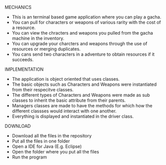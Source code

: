 MECHANICS
- This is an terminal based game application where you can play a gacha. 
- You can pull for characters or weapons of various rarity with the cost of a resource. 
- You can view the chracters and weapons you pulled from the gacha machine in the inventory.
- You can upgrade your charcters and weapons through the use of resources or merging duplicates.
- You cans send two characters in a adventure to obtain resources if it succeeds.

IMPLEMENTATION
- The application is object oriented that uses classes.
- The basic objects such as Characters and Weapons were instantiated from their respecitve classes.
- The different types of Characters and Weapons were made as sub classes to inherit the basic attribute from their parents.
- Managers classes are made to have the methods for which how the different classses would interact with one another.
- Everything is displayed and instantiated in the driver class.

DOWNLOAD
- Download all the files in the repository
- Put all the files in one folder
- Open a IDE for Java (E.g. Eclipse)
- Open the folder where you put all the files
- Run the program
